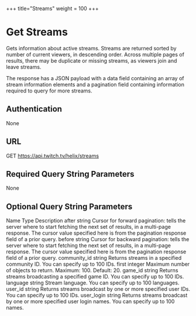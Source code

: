 +++
title="Streams"
weight = 100
+++

# Get Streams

Gets information about active streams. Streams are returned sorted by number of current viewers, in descending order. Across multiple pages of results, there may be duplicate or missing streams, as viewers join and leave streams.

The response has a JSON payload with a data field containing an array of stream information elements and a pagination field containing information required to query for more streams.

## Authentication

None

## URL

GET https://api.twitch.tv/helix/streams

## Required Query String Parameters

None

## Optional Query String Parameters

Name 	Type 	Description
after 	string 	Cursor for forward pagination: tells the server where to start fetching the next set of results, in a multi-page response. The cursor value specified here is from the pagination response field of a prior query.
before 	string 	Cursor for backward pagination: tells the server where to start fetching the next set of results, in a multi-page response. The cursor value specified here is from the pagination response field of a prior query.
community_id 	string 	Returns streams in a specified community ID. You can specify up to 100 IDs.
first 	integer 	Maximum number of objects to return. Maximum: 100. Default: 20.
game_id 	string 	Returns streams broadcasting a specified game ID. You can specify up to 100 IDs.
language 	string 	Stream language. You can specify up to 100 languages.
user_id 	string 	Returns streams broadcast by one or more specified user IDs. You can specify up to 100 IDs.
user_login 	string 	Returns streams broadcast by one or more specified user login names. You can specify up to 100 names.
